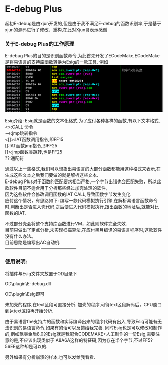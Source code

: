 # E-debug Plus

起初E-debug是由xjun开发的,但是由于我不满足E-debug的函数识别率,于是基于xjun的源码进行了修改、重构,在此对Xjun哥表示感谢

### 关于E-debug Plus的工作原理

E-debug Plus的目的是识别函数命令,为此首先开发了ECodeMake,ECodeMake是将易语言的支持库函数转换为Esig的一款工具.
例如![001](/IMG/001.png)


Esig介绍:
Esig就是函数的文本化格式,为了应付各种各样的函数,有以下文本格式,  
<>:CALL 命令  
-->:jmp跳转指令  
<[]>:IAT函数调用指令,即FF15  
[]:IAT函数jmp指令,即FF25  
[]>:jmp函数类跳转,也是FF25  
??:通配符  

通过以上一些格式,我们可以想象出易语言的大部分函数都能用这种格式来表示,在生成这些文本之后我们要做的就是解析这些文本.  
E-debug Plus对于函数的匹配要求相当严格,一个字节出错也会匹配失败，所以此款软件目前不适合用于分析那些经过加壳处理的软件,  
因为这些软件会修改调用函数的IAT CALL,导致函数字节发生变化.  
应付这个情况，有思路如下:
编写一款代码模拟执行引擎,在解析易语言函数命令时,判断出是否进入壳代码,之后便进入代码模拟执行,跟出函数的地址后,就能对比函数的IAT.

不过部分壳会将整个支持库函数进行VM，如此则软件完全失效.  
目前只做出了定点分析,未实现扫描算法,在应付黑月编译的易语言程序时,这款软件没有什么办法。  
目前思路是编写出AC自动机.  
————————
————————
### 使用说明:

将插件与Esig文件夹放置于OD目录下

OD\plugin\E-debug.dll

OD\plugin\Esig即可

未加壳的程序,在text区段可直接分析.
加壳的程序,可待text区段解码后，CPU窗口到达text区段再开始分析.

由于易语言fne支持库的函数和实际编译出来的程序代码有出入,导致Esig可能有无法识别的易语言命令,如果有的话可以反馈给我完善.
同时Esig也是可以修改和制作的,例如飘零金盾8.0的Esig就是我配合CODEMAKE+人工制作的一份Esig,需要注意的是,不应该出现类似于
A8A6A这样的特征码,因为存在半个字节,不过FF5?56EE这种却是可以的.

另外如果有分析崩溃的样本,也可以发给我看看.

